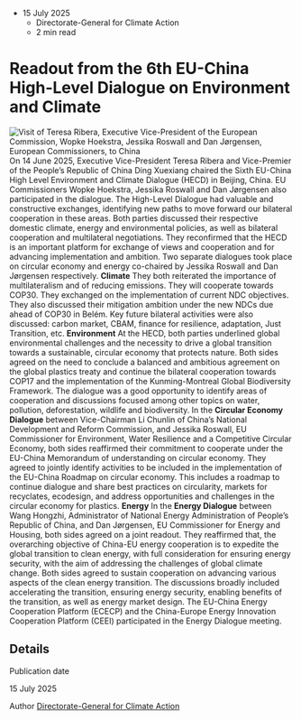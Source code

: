 * 15 July 2025
  * Directorate-General for Climate Action
  * 2 min read


# Readout from the 6th EU-China High-Level Dialogue on Environment and Climate
![Visit of Teresa Ribera, Executive Vice-President of the European Commission, Wopke Hoekstra, Jessika Roswall and Dan Jørgensen, European Commissioners, to China](https://climate.ec.europa.eu/sites/default/files/styles/oe_theme_medium_no_crop/avportal/P-067454/00-61.jpg?itok=7zvWvh7M)
On 14 June 2025, Executive Vice-President Teresa Ribera and Vice-Premier of the People’s Republic of China Ding Xuexiang chaired the Sixth EU-China High Level Environment and Climate Dialogue (HECD) in Beijing, China. EU Commissioners Wopke Hoekstra, Jessika Roswall and Dan Jørgensen also participated in the dialogue. 
The High-Level Dialogue had valuable and constructive exchanges, identifying new paths to move forward our bilateral cooperation in these areas. Both parties discussed their respective domestic climate, energy and environmental policies, as well as bilateral cooperation and multilateral negotiations. They reconfirmed that the HECD is an important platform for exchange of views and cooperation and for advancing implementation and ambition.
Two separate dialogues took place on circular economy and energy co-chaired by Jessika Roswall and Dan Jørgensen respectively.
**Climate**
They both reiterated the importance of multilateralism and of reducing emissions. They will cooperate towards COP30.
They exchanged on the implementation of current NDC objectives. They also discussed their mitigation ambition under the new NDCs due ahead of COP30 in Belém. Key future bilateral activities were also discussed: carbon market, CBAM, finance for resilience, adaptation, Just Transition, etc.
**Environment**
At the HECD, both parties underlined global environmental challenges and the necessity to drive a global transition towards a sustainable, circular economy that protects nature. 
Both sides agreed on the need to conclude a balanced and ambitious agreement on the global plastics treaty and continue the bilateral cooperation towards COP17 and the implementation of the Kunming-Montreal Global Biodiversity Framework. The dialogue was a good opportunity to identify areas of cooperation and discussions focused among other topics on water, pollution, deforestation, wildlife and biodiversity. 
In the **Circular Economy Dialogue** between Vice-Chairman Li Chunlin of China’s National Development and Reform Commission, and Jessika Roswall, EU Commissioner for Environment, Water Resilience and a Competitive Circular Economy, both sides reaffirmed their commitment to cooperate under the EU-China Memorandum of understanding on circular economy. They agreed to jointly identify activities to be included in the implementation of the EU-China Roadmap on circular economy. This includes a roadmap to continue dialogue and share best practices on circularity, markets for recyclates, ecodesign, and address opportunities and challenges in the circular economy for plastics. 
**Energy**
In the **Energy Dialogue** between Wang Hongzhi, Administrator of National Energy Administration of People’s Republic of China, and Dan Jørgensen, EU Commissioner for Energy and Housing, both sides agreed on a joint readout. They reaffirmed that, the overarching objective of China-EU energy cooperation is to expedite the global transition to clean energy, with full consideration for ensuring energy security, with the aim of addressing the challenges of global climate change. 
Both sides agreed to sustain cooperation on advancing various aspects of the clean energy transition. The discussions broadly included accelerating the transition, ensuring energy security, enabling benefits of the transition, as well as energy market design. 
The EU-China Energy Cooperation Platform (ECECP) and the China-Europe Energy Innovation Cooperation Platform (CEEI) participated in the Energy Dialogue meeting. 
## Details 

Publication date
    
15 July 2025 

Author
    [Directorate-General for Climate Action](https://commission.europa.eu/about/departments-and-executive-agencies/climate-action_en)